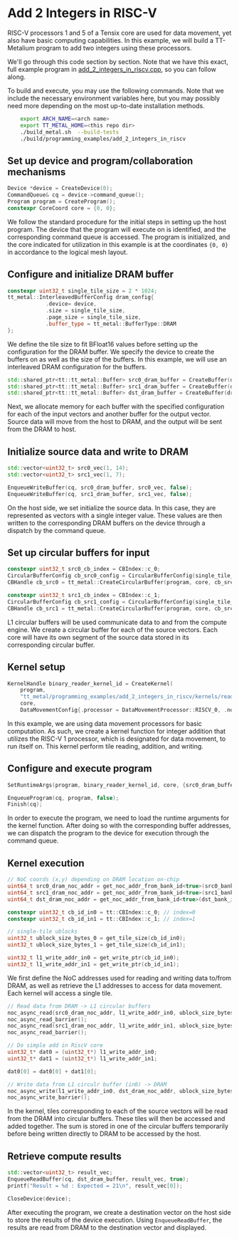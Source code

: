# Add 2 Integers in RISC-V

RISC-V processors 1 and 5 of a Tensix core are used for data movement, yet also have basic computing capabilities. In this example, we will build a TT-Metalium program to add two integers using these processors.

We'll go through this code section by section. Note that we have this exact, full example program in
[add_2_integers_in_riscv.cpp](../../../tt_metal/programming_examples/add_2_integers_in_riscv/add_2_integers_in_riscv.cpp),
so you can follow along.

To build and execute, you may use the following commands. Note that we include the necessary environment variables here, but you may possibly need more depending on the most up-to-date installation methods.

```bash
    export ARCH_NAME=<arch name>
    export TT_METAL_HOME=<this repo dir>
    ./build_metal.sh  --build-tests
    ./build/programming_examples/add_2_integers_in_riscv
```
## Set up device and program/collaboration mechanisms

``` cpp
Device *device = CreateDevice(0);
CommandQueue& cq = device->command_queue();
Program program = CreateProgram();
constexpr CoreCoord core = {0, 0};
```

We follow the standard procedure for the initial steps in setting up the host program. The device that the program will execute on is identified, and the corresponding command queue is accessed. The program is initialized, and the core indicated for utilization in this example is at the coordinates `{0, 0}` in accordance to the logical mesh layout.

## Configure and initialize DRAM buffer

``` cpp
constexpr uint32_t single_tile_size = 2 * 1024;
tt_metal::InterleavedBufferConfig dram_config{
            .device= device,
            .size = single_tile_size,
            .page_size = single_tile_size,
            .buffer_type = tt_metal::BufferType::DRAM
};
```

We define the tile size to fit BFloat16 values before setting up the configuration for the DRAM buffer. We specify the device to create the buffers on as well as the size of the buffers. In this example, we will use an interleaved DRAM configuration for the buffers.

``` cpp
std::shared_ptr<tt::tt_metal::Buffer> src0_dram_buffer = CreateBuffer(dram_config);
std::shared_ptr<tt::tt_metal::Buffer> src1_dram_buffer = CreateBuffer(dram_config);
std::shared_ptr<tt::tt_metal::Buffer> dst_dram_buffer = CreateBuffer(dram_config);
```

Next, we allocate memory for each buffer with the specified configuration for each of the input vectors and another buffer for the output vector. Source data will move from the host to DRAM, and the output will be sent from the DRAM to host.

## Initialize source data and write to DRAM

``` cpp
std::vector<uint32_t> src0_vec(1, 14);
std::vector<uint32_t> src1_vec(1, 7);

EnqueueWriteBuffer(cq, src0_dram_buffer, src0_vec, false);
EnqueueWriteBuffer(cq, src1_dram_buffer, src1_vec, false);
```

On the host side, we set initialize the source data. In this case, they are represented as vectors with a single integer value. These values are then written to the corresponding DRAM buffers on the device through a dispatch by the command queue.

## Set up circular buffers for input

``` cpp
constexpr uint32_t src0_cb_index = CBIndex::c_0;
CircularBufferConfig cb_src0_config = CircularBufferConfig(single_tile_size, {{src0_cb_index, tt::DataFormat::Float16_b}}).set_page_size(src0_cb_index, single_tile_size);
CBHandle cb_src0 = tt_metal::CreateCircularBuffer(program, core, cb_src0_config);

constexpr uint32_t src1_cb_index = CBIndex::c_1;
CircularBufferConfig cb_src1_config = CircularBufferConfig(single_tile_size, {{src1_cb_index, tt::DataFormat::Float16_b}}).set_page_size(src1_cb_index, single_tile_size);
CBHandle cb_src1 = tt_metal::CreateCircularBuffer(program, core, cb_src1_config);
```

L1 circular buffers will be used communicate data to and from the compute engine. We create a circular buffer for each of the source vectors. Each core will have its own segment of the source data stored in its corresponding circular buffer.

## Kernel setup

``` cpp
KernelHandle binary_reader_kernel_id = CreateKernel(
    program,
    "tt_metal/programming_examples/add_2_integers_in_riscv/kernels/reader_writer_add_in_riscv.cpp",
    core,
    DataMovementConfig{.processor = DataMovementProcessor::RISCV_0, .noc = NOC::RISCV_0_default});
```

In this example, we are using data movement processors for basic computation. As such, we create a kernel function for integer addition that utilizes the RISC-V 1 processor, which is designated for data movement, to run itself on. This kernel perform tile reading, addition, and writing.

## Configure and execute program

``` cpp
SetRuntimeArgs(program, binary_reader_kernel_id, core, {src0_dram_buffer->address(), src1_dram_buffer->address(), dst_dram_buffer->address(), src0_bank_id, src1_bank_id, dst_bank_id});

EnqueueProgram(cq, program, false);
Finish(cq);
```

In order to execute the program, we need to load the runtime arguments for the kernel function. After doing so with the corresponding buffer addresses, we can dispatch the program to the device for execution through the command queue.

## Kernel execution

``` cpp
// NoC coords (x,y) depending on DRAM location on-chip
uint64_t src0_dram_noc_addr = get_noc_addr_from_bank_id<true>(src0_bank_id, src0_dram);
uint64_t src1_dram_noc_addr = get_noc_addr_from_bank_id<true>(src1_bank_id, src1_dram);
uint64_t dst_dram_noc_addr = get_noc_addr_from_bank_id<true>(dst_bank_id, dst_dram);

constexpr uint32_t cb_id_in0 = tt::CBIndex::c_0; // index=0
constexpr uint32_t cb_id_in1 = tt::CBIndex::c_1; // index=1

// single-tile ublocks
uint32_t ublock_size_bytes_0 = get_tile_size(cb_id_in0);
uint32_t ublock_size_bytes_1 = get_tile_size(cb_id_in1);

uint32_t l1_write_addr_in0 = get_write_ptr(cb_id_in0);
uint32_t l1_write_addr_in1 = get_write_ptr(cb_id_in1);
```

We first define the NoC addresses used for reading and writing data to/from DRAM, as well as retrieve the L1 addresses to access for data movement. Each kernel will access a single tile.

``` cpp
// Read data from DRAM -> L1 circular buffers
noc_async_read(src0_dram_noc_addr, l1_write_addr_in0, ublock_size_bytes_0);
noc_async_read_barrier();
noc_async_read(src1_dram_noc_addr, l1_write_addr_in1, ublock_size_bytes_1);
noc_async_read_barrier();

// Do simple add in RiscV core
uint32_t* dat0 = (uint32_t*) l1_write_addr_in0;
uint32_t* dat1 = (uint32_t*) l1_write_addr_in1;

dat0[0] = dat0[0] + dat1[0];

// Write data from L1 circulr buffer (in0) -> DRAM
noc_async_write(l1_write_addr_in0, dst_dram_noc_addr, ublock_size_bytes_0);
noc_async_write_barrier();
```

In the kernel, tiles corresponding to each of the source vectors will be read from the DRAM into circular buffers. These tiles will then be accessed and added together. The sum is stored in one of the circular buffers temporarily before being written directly to DRAM to be accessed by the host.

## Retrieve compute results

``` cpp
std::vector<uint32_t> result_vec;
EnqueueReadBuffer(cq, dst_dram_buffer, result_vec, true);
printf("Result = %d : Expected = 21\n", result_vec[0]);

CloseDevice(device);
```

After executing the program, we create a destination vector on the host side to store the results of the device execution. Using `EnqueueReadBuffer`, the results are read from DRAM to the destination vector and displayed.

